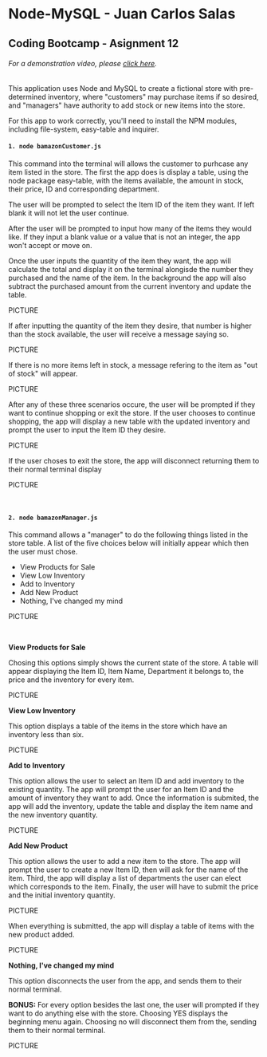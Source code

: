 # Node-MySQL - Juan Carlos Salas
## Coding Bootcamp - Asignment 12

###### _*For a demonstration video, please [click here](https://drive.google.com/open?id=1SN9YEVd4gEZXZ290cVwuB-Yec6j_BNuG).*_

This application uses Node and MySQL to create a fictional store with pre-determined inventory, where "customers" may purchase items if so desired, and "managers" have authority to add stock or new items into the store. 

For this app to work correctly, you'll need to install the NPM modules, including file-system, easy-table and inquirer.

#### `1. node bamazonCustomer.js`

This command into the terminal will allows the customer to purhcase any item listed in the store. The first the app does is display a table, using the node package easy-table, with the items available, the amount in stock, their price, ID and corresponding department.

The user will be prompted to select the Item ID of the item they want. If left blank it will not let the user continue. 

After the user will be prompted to input how many of the items they would like. If they input a blank value or a value that is not an integer, the app won't accept or move on. 

Once the user inputs the quantity of the item they want, the app will calculate the total and display it on the terminal alongisde the number they purchased and the name of the item. In the background the app will also subtract the purchased amount from the current inventory and update the table.

PICTURE

If after inputting the quantity of the item they desire, that number is higher than the stock available, the user will receive a message saying so.

PICTURE

If there is no more items left in stock, a message refering to the item as "out of stock" will appear.

PICTURE

After any of these three scenarios occure, the user will be prompted if they want to continue shopping or exit the store. If the user chooses to continue shopping, the app will display a new table with the updated inventory and prompt the user to input the Item ID they desire.

PICTURE

If the user choses to exit the store, the app will disconnect returning them to their normal terminal display

PICTURE


<br>

#### `2. node bamazonManager.js`

This command allows a "manager" to do the following things listed in the store table. A list of the five choices below will initially appear which then the user must chose.

* View Products for Sale
* View Low Inventory
* Add to Inventory
* Add New Product
* Nothing, I've changed my mind

PICTURE

<br>

**View Products for Sale**

Chosing this options simply shows the current state of the store. A table will appear displaying the Item ID, Item Name, Department it belongs to, the price and the inventory for every item.

PICTURE

**View Low Inventory**

This option displays a table of the items in the store which have an inventory less than six.

PICTURE

**Add to Inventory**

This option allows the user to select an Item ID and add inventory to the existing quantity. The app will prompt the user for an Item ID and the amount of inventory they want to add. Once the information is submited, the app will add the inventory, update the table and display the item name and the new inventory quantity.

PICTURE

**Add New Product**

This option allows the user to add a new item to the store. The app will prompt the user to create a new Item ID, then will ask for the name of the item. Third, the app will display a list of departments the user can elect which corresponds to the item. Finally, the user will have to submit the price and the initial inventory quantity.

PICTURE

When everything is submitted, the app will display a table of items with the new product added.

PICTURE


**Nothing, I've changed my mind**

This option disconnects the user from the app, and sends them to their normal terminal.

**BONUS:**
For every option besides the last one, the user will prompted if they want to do anything else with the store. Choosing YES displays the beginning menu again. Choosing no will disconnect them from the, sending them to their normal terminal.

PICTURE







